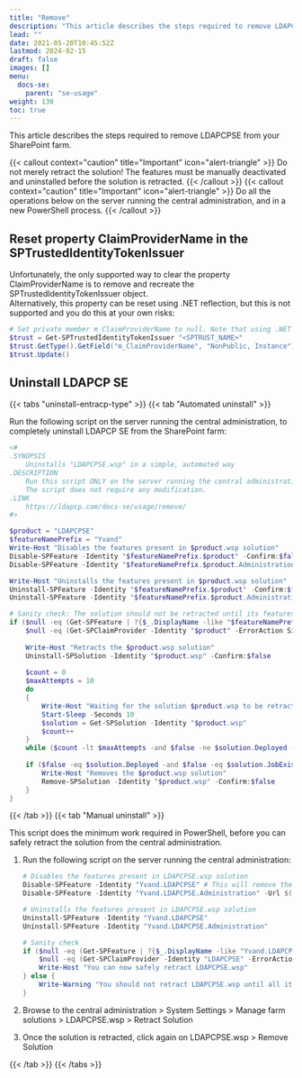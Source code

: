 ```yaml
---
title: "Remove"
description: "This article describes the steps required to remove LDAPCPSE from your SharePoint farm."
lead: ""
date: 2021-05-20T10:45:52Z
lastmod: 2024-02-15
draft: false
images: []
menu:
  docs-se:
    parent: "se-usage"
weight: 130
toc: true
---
```


This article describes the steps required to remove LDAPCPSE from your SharePoint farm.

{{< callout context="caution" title="Important" icon="alert-triangle" >}} Do not merely retract the solution! The features must be manually deactivated and uninstalled before the solution is retracted. {{< /callout >}}
{{< callout context="caution" title="Important" icon="alert-triangle" >}} Do all the operations below on the server running the central administration, and in a new PowerShell process. {{< /callout >}}

## Reset property ClaimProviderName in the SPTrustedIdentityTokenIssuer

Unfortunately, the only supported way to clear the property ClaimProviderName is to remove and recreate the SPTrustedIdentityTokenIssuer object.  
Alternatively, this property can be reset using .NET reflection, but this is not supported and you do this at your own risks:

```powershell
# Set private member m_ClaimProviderName to null. Note that using .NET reflection on SharePoint objects is not supported and you do this at your own risks
$trust = Get-SPTrustedIdentityTokenIssuer "<SPTRUST_NAME>"
$trust.GetType().GetField("m_ClaimProviderName", "NonPublic, Instance").SetValue($trust, $null)
$trust.Update()
```

## Uninstall LDAPCP SE

{{< tabs "uninstall-entracp-type" >}}
{{< tab "Automated uninstall" >}}

Run the following script on the server running the central administration, to completely uninstall LDAPCP SE from the SharePoint farm:

```powershell
<#
.SYNOPSIS
    Uninstalls "LDAPCPSE.wsp" in a simple, automated way
.DESCRIPTION
    Run this script ONLY on the server running the central administration, in a new PowerShell process.
    The script does not require any modification.
.LINK
    https://ldapcp.com/docs-se/usage/remove/
#>

$product = "LDAPCPSE"
$featureNamePrefix = "Yvand"
Write-Host "Disables the features present in $product.wsp solution"
Disable-SPFeature -Identity "$featureNamePrefix.$product" -Confirm:$false # This will remove the claims provider from the farm
Disable-SPFeature -Identity "$featureNamePrefix.$product.Administration" -Url $([Microsoft.SharePoint.Administration.SPAdministrationWebApplication]::Local.Url) -Confirm:$false

Write-Host "Uninstalls the features present in $product.wsp solution"
Uninstall-SPFeature -Identity "$featureNamePrefix.$product" -Confirm:$false
Uninstall-SPFeature -Identity "$featureNamePrefix.$product.Administration" -Confirm:$false

# Sanity check: The solution should not be retracted until its features are properly removed, because it cannot be done afterward
if ($null -eq (Get-SPFeature | ?{$_.DisplayName -like "$featureNamePrefix.$product*"}) -and
    $null -eq (Get-SPClaimProvider -Identity "$product" -ErrorAction SilentlyContinue)) {
    
    Write-Host "Retracts the $product.wsp solution"
    Uninstall-SPSolution -Identity "$product.wsp" -Confirm:$false
    
    $count = 0
    $maxAttempts = 10
    do
    {
        Write-Host "Waiting for the solution $product.wsp to be retracted..."
        Start-Sleep -Seconds 10
        $solution = Get-SPSolution -Identity "$product.wsp"
        $count++
    }
    while ($count -lt $maxAttempts -and $false -ne $solution.Deployed -and $false -ne $solution.JobExists)
    
    if ($false -eq $solution.Deployed -and $false -eq $solution.JobExists) {
        Write-Host "Removes the $product.wsp solution"
        Remove-SPSolution -Identity "$product.wsp" -Confirm:$false
    }
}
```

{{< /tab >}}
{{< tab "Manual uninstall" >}}

This script does the minimum work required in PowerShell, before you can safely retract the solution from the central administration.  

1. Run the following script on the server running the central administration:

    ```powershell
    # Disables the features present in LDAPCPSE.wsp solution
    Disable-SPFeature -Identity "Yvand.LDAPCPSE" # This will remove the claims provider from the farm
    Disable-SPFeature -Identity "Yvand.LDAPCPSE.Administration" -Url $([Microsoft.SharePoint.Administration.SPAdministrationWebApplication]::Local.Url)

    # Uninstalls the features present in LDAPCPSE.wsp solution
    Uninstall-SPFeature -Identity "Yvand.LDAPCPSE"
    Uninstall-SPFeature -Identity "Yvand.LDAPCPSE.Administration"

    # Sanity check
    if ($null -eq (Get-SPFeature | ?{$_.DisplayName -like "Yvand.LDAPCPSE*"}) -and
        $null -eq (Get-SPClaimProvider -Identity "LDAPCPSE" -ErrorAction SilentlyContinue)) {
        Write-Host "You can now safely retract LDAPCPSE.wsp"
    } else {
        Write-Warning "You should not retract LDAPCPSE.wsp until all its features and its claims provider are properly removed. You won't be able to do it after you retracted the solution, unless you redeploy the solution"
    }
    ```

1. Browse to the central administration > System Settings > Manage farm solutions > LDAPCPSE.wsp > Retract Solution
1. Once the solution is retracted, click again on LDAPCPSE.wsp > Remove Solution

{{< /tab >}}
{{< /tabs >}}
